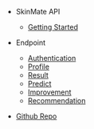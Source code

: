 - SkinMate API

  - [Getting Started]()

- Endpoint

  - [Authentication](authentication.md)
  - [Profile](profile.md)
  - [Result]()
  - [Predict]()
  - [Improvement]()
  - [Recommendation]()

- [Github Repo]()